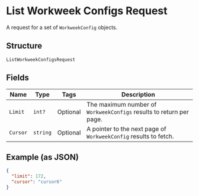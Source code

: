 
# List Workweek Configs Request

A request for a set of `WorkweekConfig` objects.

## Structure

`ListWorkweekConfigsRequest`

## Fields

| Name | Type | Tags | Description |
|  --- | --- | --- | --- |
| `Limit` | `int?` | Optional | The maximum number of `WorkweekConfigs` results to return per page. |
| `Cursor` | `string` | Optional | A pointer to the next page of `WorkweekConfig` results to fetch. |

## Example (as JSON)

```json
{
  "limit": 172,
  "cursor": "cursor6"
}
```


